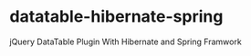 datatable-hibernate-spring
==========================

jQuery DataTable Plugin With Hibernate and Spring Framwork
